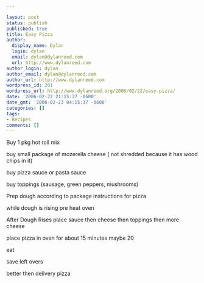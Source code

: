 ```yaml
---

layout: post
status: publish
published: true
title: Easy Pizza
author:
  display_name: Dylan
  login: dylan
  email: dylan@dylanreed.com
  url: http://www.dylanreed.com
author_login: dylan
author_email: dylan@dylanreed.com
author_url: http://www.dylanreed.com
wordpress_id: 201
wordpress_url: http://www.dylanreed.org/2006/02/22/easy-pizza/
date: '2006-02-22 21:15:37 -0600'
date_gmt: '2006-02-23 04:15:37 -0600'
categories: []
tags:
- Recipes
comments: []
---
```


Buy 1 pkg hot roll mix

buy small package of mozerella cheese ( not shredded because it has wood chips in it)

buy pizza sauce or pasta sauce

buy toppings (sausage, green peppers, mushrooms)

Prep dough according to package instructions for pizza

while dough is rising pre heat oven

After Dough Rises place sauce then cheese then toppings then more cheese

place pizza in oven for about 15 minutes maybe 20

eat

save left overs

better then delivery pizza
